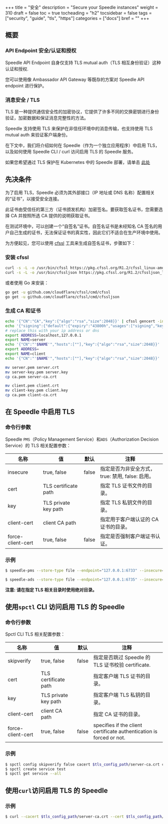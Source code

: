 +++
title = "安全"
description = "Secure your Speedle instances"
weight = 310
draft = false
toc = true
tocheading = "h2"
tocsidebar = false
tags = ["security", "guide", "tls", "https"]
categories = ["docs"]
bref = ""
+++

## 概要

### API Endpoint 安全/认证和授权

Speedle API Endpoint 自身仅支持 TLS mutual auth（TLS 相互身份验证）这种认证和授权.

您可以使用像 Ambassador API Gateway 等既存的方案对 Speedle API endpoint 进行保护。

### 消息安全 / TLS

TLS 是一种提供通信安全性的加密协议，它提供了许多不同的交换密钥进行身份验证，加密数据和保证消息完整性的方法。

Speedle 支持使用 TLS 来保护在非信任环境中的消息传输，也支持使用 TLS mutual auth 来验证客户端身份。

在下文中，我们将介绍如何在 Speedle（作为一个独立应用程序）中启用 TLS，以及如何使用 Speedle CLI / curl 访问启用 TLS 的 Speedle 服务。

如果您希望通过 TLS 保护在 Kubernetes 中的 Speedle 部署，请单击 [此处](../deployment)

## 先决条件

为了启用 TLS，Speedle 必须为其外部接口（IP 地址或 DNS 名称）配置相关的“证书”，以接受安全连接。

此证书由受信任的第三方（证书颁发机构）加密签名。要获取签名证书，您需要选择 CA 并按照所选 CA 提供的说明获取证书。

在测试环境中，可以创建一个“自签名”证书。自签名证书是未经知名 CA 签名的用户自己生成的证书，无法保证证书的真实性，因此它们不适合在生产环境中使用。

为方便起见，您可以使用 [cfssl](https://github.com/cloudflare/cfssl) 工具来生成自签名证书，步骤如下：

### 安装 cfssl

```bash
curl -s -L -o /usr/bin/cfssl https://pkg.cfssl.org/R1.2/cfssl_linux-amd64
curl -s -L -o /usr/bin/cfssljson https://pkg.cfssl.org/R1.2/cfssljson_linux-amd64
```

或者使用 Go 来安装：

```bash
go get -u github.com/cloudflare/cfssl/cmd/cfssl
go get -u github.com/cloudflare/cfssl/cmd/cfssljson
```

### 生成 CA 和证书

```bash
echo '{"CN":"CA","key":{"algo":"rsa","size":2048}}' | cfssl gencert -initca - | cfssljson -bare ca -
echo '{"signing":{"default":{"expiry":"43800h","usages":["signing","key encipherment","server auth","client auth"]}}}' > ca-config.json
# replace this with your ip address or dns
export ADDRESS=localhost,127.0.0.1
export NAME=server
echo '{"CN":"'$NAME'","hosts":[""],"key":{"algo":"rsa","size":2048}}' | cfssl gencert -config=ca-config.json -ca=ca.pem -ca-key=ca-key.pem -hostname="$ADDRESS" - | cfssljson -bare $NAME
export ADDRESS=
export NAME=client
echo '{"CN":"'$NAME'","hosts":[""],"key":{"algo":"rsa","size":2048}}' | cfssl gencert -config=ca-config.json -ca=ca.pem -ca-key=ca-key.pem -hostname="$ADDRESS" - | cfssljson -bare $NAME

mv server.pem server.crt
mv server-key.pem server.key
cp ca.pem server-ca.crt

mv client.pem client.crt
mv client-key.pem client.key
cp ca.pem client-ca.crt
```

## 在 Speedle 中启用 TLS

### 命令行参数

Speedle `PMS`（Policy Management Service）和`ADS`（Authorization Decision Service）的 TLS 相关配置参数：

| 名称              | 值                   | 默认  | 注释                                             |
| ----------------- | -------------------- | ----- | ------------------------------------------------ |
| insecure          | true, false          | false | 指定是否为非安全方式， true: 禁用, false: 启用。 |
| cert              | TLS certificate path |       | 指定 TLS 证书文件的目录。                        |
| key               | TLS private key path |       | 指定 TLS 私钥文件的目录。                        |
| client-cert       | client CA path       |       | 指定用于客户端认证的 CA 证书的目录。             |
| force-client-cert | true, false          | false | 指定是否强制客户端证书认证。                     |

### 示例

```bash
$ speedle-pms --store-type file --endpoint="127.0.0.1:6733" --insecure=false --key=$tls_config_path/server.key --cert=$tls_config_path/server.crt --client-cert=$tls_config_path/client-ca.crt

$ speedle-ads --store-type file --endpoint="127.0.0.1:6735" --insecure=false --force-client-cert=true --key=$tls_config_path/server.key --cert=$tls_config_path/server.crt --client-cert=$tls_config_path/client-ca.crt
```

**注意: 请在指定 TLS 相关目录时使用绝对目录。**

## 使用`spctl` CLI 访问启用 TLS 的 Speedle

### 命令行参数

Spctl CLI TLS 相关配置参数：

| 名称              | 值                   | 默认  | 注释                                                                 |
| ----------------- | -------------------- | ----- | -------------------------------------------------------------------- |
| skipverify        | true, false          | false | 指定是否跳过 Speedle 的 TLS 证书校验 certificate.                    |
| cert              | TLS certificate path |       | 指定客户端 TLS 证书的目录。                                          |
| key               | TLS private key path |       | 指定客户端 TLS 私钥的目录。                                          |
| client-cert       | client CA path       |       | 指定 CA 证书的目录。                                                 |
| force-client-cert | true, false          | false | specifies if the client certificate authentication is forced or not. |

### 示例

```bash
$ spctl config skipverify false cacert $tls_config_path/server-ca.crt cert $tls_config_path/client.crt key $tls_config_path/client.key pms-endpoint "https://localhost:6733/policy-mgmt/v1/"
$ spctl create service test
$ spctl get service --all
```

## 使用`curl`访问启用 TLS 的 Speedle

### 示例

```bash
$ curl --cacert $tls_config_path/server-ca.crt --cert $tls_config_path/client.crt --key $tls_config_path/client.key https://localhost:6733/policy-mgmt/v1/service
```
